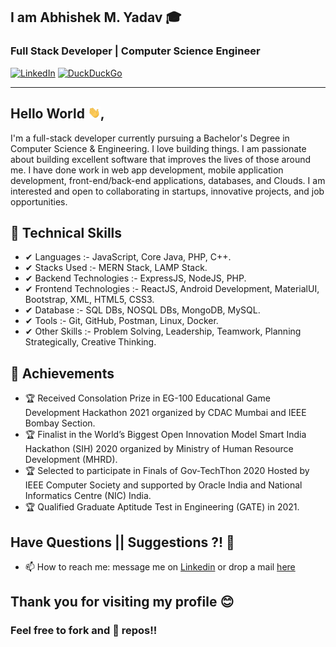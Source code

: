 ## I am  Abhishek M. Yadav 🎓
### Full Stack Developer | Computer Science Engineer
[![LinkedIn](https://img.shields.io/badge/-AbhishekYadav-blue?style=social&logo=Linkedin&logoColor=blue&link=https://www.linkedin.com/in/a6h15hek)](https://www.linkedin.com/in/a6h15hek/) 
[![DuckDuckGo](https://img.shields.io/badge/-abhishekyadav@duck.com-c14438?style=social&logo=DuckDuckGo&logoColor=red&link=mailto:abhishekyadav@duck.com)](mailto:abhishekyadav@duck.com)

---
## Hello World <img src="https://raw.githubusercontent.com/a6h15hek/a6h15hek/master/gifs/Hii.gif" width="20px">,
I'm a full-stack developer currently pursuing a Bachelor's Degree in Computer Science & Engineering. I love building things. I am passionate about building excellent software that improves the lives of those around me. I have done work in web app development, mobile application development, front-end/back-end applications, databases, and Clouds. I am interested and open to collaborating in startups, innovative projects, and job opportunities.


## 💎 Technical Skills
- ✔  Languages :- JavaScript, Core Java, PHP, C++.
- ✔  Stacks Used :- MERN Stack, LAMP Stack.
- ✔  Backend Technologies :- ExpressJS, NodeJS, PHP.
- ✔  Frontend Technologies :- ReactJS, Android Development, MaterialUI, Bootstrap, XML, HTML5, CSS3.
- ✔  Database :- SQL DBs, NOSQL DBs, MongoDB, MySQL.
- ✔  Tools :- Git, GitHub, Postman, Linux, Docker.
- ✔  Other Skills :- Problem Solving, Leadership, Teamwork, Planning Strategically, Creative Thinking.

## 🥇 Achievements
- 🏆 Received Consolation Prize in EG-100 Educational Game Development Hackathon 2021 organized by CDAC Mumbai and IEEE Bombay Section. 
- 🏆 Finalist in the World’s Biggest Open Innovation Model Smart India Hackathon (SIH) 2020 organized by Ministry of Human Resource Development (MHRD).
- 🏆 Selected to participate in Finals of Gov-TechThon 2020 Hosted by IEEE Computer Society and supported by Oracle India and National Informatics Centre (NIC) India. 
- 🏆 Qualified Graduate Aptitude Test in Engineering (GATE) in 2021. 


##  Have Questions || Suggestions ?! 🤔
- 📫 How to reach me: message me on [Linkedin](https://www.linkedin.com/in/a6h15hek/) or drop a mail [here](mailto:abhishekyadav@duck.com)

## Thank you for visiting my profile 😊
### Feel free to fork and 🌟 repos!!